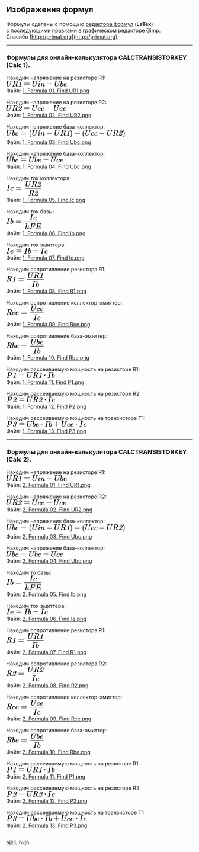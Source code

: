 ## Изображения формул

Формулы сделаны с помощью [редактора формул](http://primat.org/mathred/mathred.html "WEB-редактор формул") (**LaTex**)
<br>
с последующими правками в графическом редакторе [Gimp](https://www.gimp.org "Графический редактор Gimp").
<br>
Спасибо [http://primat.org](http://primat.org)

<hr>

### Формулы для онлайн-калькулятора CALCTRANSISTORKEY (Calc 1).

Находим напряжение на резисторе R1:
<br>
![](https://github.com/drilnet/electronics/blob/master/Bipolar%20transistor%20in%20key%20mode/Formulas/1.%20Formula%2001.%20Find%20UR1.png)
<br>
Файл: [1. Formula 01. Find UR1.png](https://github.com/drilnet/electronics/blob/master/Bipolar%20transistor%20in%20key%20mode/Formulas/1.%20Formula%2001.%20Find%20UR1.png "Находим напряжение на резисторе R1")

Находим напряжение на резисторе R2:
<br>
![](https://github.com/drilnet/electronics/blob/master/Bipolar%20transistor%20in%20key%20mode/Formulas/1.%20Formula%2002.%20Find%20UR2.png)
<br>
Файл: [1. Formula 02. Find UR2.png](https://github.com/drilnet/electronics/blob/master/Bipolar%20transistor%20in%20key%20mode/Formulas/1.%20Formula%2002.%20Find%20UR2.png "Находим напряжение на резисторе R2")

Находим напряжение база-коллектор:
<br>
![](https://github.com/drilnet/electronics/blob/master/Bipolar%20transistor%20in%20key%20mode/Formulas/1.%20Formula%2003.%20Find%20Ubc.png)
<br>
Файл: [1. Formula 03. Find Ubc.png](https://github.com/drilnet/electronics/blob/master/Bipolar%20transistor%20in%20key%20mode/Formulas/1.%20Formula%2003.%20Find%20Ubc.png "Находим напряжение база-коллектор")

Находим напряжение база-коллектор:
<br>
![](https://github.com/drilnet/electronics/blob/master/Bipolar%20transistor%20in%20key%20mode/Formulas/1.%20Formula%2004.%20Find%20Ubc.png)
<br>
Файл: [1. Formula 04. Find Ubc.png](https://github.com/drilnet/electronics/blob/master/Bipolar%20transistor%20in%20key%20mode/Formulas/1.%20Formula%2004.%20Find%20Ubc.png "Находим напряжение база-коллектор")

Находим ток коллектора:
<br>
![](https://github.com/drilnet/electronics/blob/master/Bipolar%20transistor%20in%20key%20mode/Formulas/1.%20Formula%2005.%20Find%20Ic.png)
<br>
Файл: [1. Formula 05. Find Ic.png](https://github.com/drilnet/electronics/blob/master/Bipolar%20transistor%20in%20key%20mode/Formulas/1.%20Formula%2005.%20Find%20Ic.png "Находим ток коллектора")

Находим ток базы:
<br>
![](https://github.com/drilnet/electronics/blob/master/Bipolar%20transistor%20in%20key%20mode/Formulas/1.%20Formula%2006.%20Find%20Ib.png)
<br>
Файл: [1. Formula 06. Find Ib.png](https://github.com/drilnet/electronics/blob/master/Bipolar%20transistor%20in%20key%20mode/Formulas/1.%20Formula%2006.%20Find%20Ib.png "Находим ток базы")

Находим ток эмиттера:
<br>
![](https://github.com/drilnet/electronics/blob/master/Bipolar%20transistor%20in%20key%20mode/Formulas/1.%20Formula%2007.%20Find%20Ie.png)
<br>
Файл: [1. Formula 07. Find Ie.png](https://github.com/drilnet/electronics/blob/master/Bipolar%20transistor%20in%20key%20mode/Formulas/1.%20Formula%2007.%20Find%20Ie.png "Находим ток эмиттера")

Находим сопротивление резистора R1:
<br>
![](https://github.com/drilnet/electronics/blob/master/Bipolar%20transistor%20in%20key%20mode/Formulas/1.%20Formula%2008.%20Find%20R1.png)
<br>
Файл: [1. Formula 08. Find R1.png](https://github.com/drilnet/electronics/blob/master/Bipolar%20transistor%20in%20key%20mode/Formulas/1.%20Formula%2008.%20Find%20R1.png "Находим сопротивление резистора R1")

Находим сопротивление коллектор-эмиттер:
<br>
![](https://github.com/drilnet/electronics/blob/master/Bipolar%20transistor%20in%20key%20mode/Formulas/1.%20Formula%2009.%20Find%20Rce.png)
<br>
Файл: [1. Formula 09. Find Rce.png](https://github.com/drilnet/electronics/blob/master/Bipolar%20transistor%20in%20key%20mode/Formulas/1.%20Formula%2009.%20Find%20Rce.png "Находим сопротивление коллектор-эмиттер")

Находим сопротивление база-эмиттер:
<br>
![](https://github.com/drilnet/electronics/blob/master/Bipolar%20transistor%20in%20key%20mode/Formulas/1.%20Formula%2010.%20Find%20Rbe.png)
<br>
Файл: [1. Formula 10. Find Rbe.png](https://github.com/drilnet/electronics/blob/master/Bipolar%20transistor%20in%20key%20mode/Formulas/1.%20Formula%2010.%20Find%20Rbe.png "Находим сопротивление база-эмиттер")

Находим рассеиваемую мощность на резисторе R1:
<br>
![](https://github.com/drilnet/electronics/blob/master/Bipolar%20transistor%20in%20key%20mode/Formulas/1.%20Formula%2011.%20Find%20P1.png)
<br>
Файл: [1. Formula 11. Find P1.png](https://github.com/drilnet/electronics/blob/master/Bipolar%20transistor%20in%20key%20mode/Formulas/1.%20Formula%2011.%20Find%20P1.png "Находим рассеиваемую мощность на резисторе R1")

Находим рассеиваемую мощность на резисторе R2:
<br>
![](https://github.com/drilnet/electronics/blob/master/Bipolar%20transistor%20in%20key%20mode/Formulas/1.%20Formula%2012.%20Find%20P2.png)
<br>
Файл: [1. Formula 12. Find P2.png](https://github.com/drilnet/electronics/blob/master/Bipolar%20transistor%20in%20key%20mode/Formulas/1.%20Formula%2012.%20Find%20P2.png "Находим рассеиваемую мощность на резисторе R2")

Находим рассеиваемую мощность на транзисторе T1:
<br>
![](https://github.com/drilnet/electronics/blob/master/Bipolar%20transistor%20in%20key%20mode/Formulas/1.%20Formula%2013.%20Find%20P3.png)
<br>
Файл: [1. Formula 13. Find P3.png](https://github.com/drilnet/electronics/blob/master/Bipolar%20transistor%20in%20key%20mode/Formulas/1.%20Formula%2013.%20Find%20P3.png "Находим рассеиваемую мощность на транзисторе T1")

<hr>

### Формулы для онлайн-калькулятора CALCTRANSISTORKEY (Calc 2).

Находим напряжение на резисторе R1:
<br>
![](https://github.com/drilnet/electronics/blob/master/Bipolar%20transistor%20in%20key%20mode/Formulas/2.%20Formula%2001.%20Find%20UR1.png)
<br>
Файл: [2. Formula 01. Find UR1.png](https://github.com/drilnet/electronics/blob/master/Bipolar%20transistor%20in%20key%20mode/Formulas/2.%20Formula%2001.%20Find%20UR1.png "Находим напряжение на резисторе R1")

Находим напряжение на резисторе R2:
<br>
![](https://github.com/drilnet/electronics/blob/master/Bipolar%20transistor%20in%20key%20mode/Formulas/2.%20Formula%2002.%20Find%20UR2.png)
<br>
Файл: [2. Formula 02. Find UR2.png](https://github.com/drilnet/electronics/blob/master/Bipolar%20transistor%20in%20key%20mode/Formulas/2.%20Formula%2002.%20Find%20UR2.png "Находим напряжение на резисторе R2")

Находим напряжение база-коллектор:
<br>
![](https://github.com/drilnet/electronics/blob/master/Bipolar%20transistor%20in%20key%20mode/Formulas/2.%20Formula%2003.%20Find%20Ubc.png)
<br>
Файл: [2. Formula 03. Find Ubc.png](https://github.com/drilnet/electronics/blob/master/Bipolar%20transistor%20in%20key%20mode/Formulas/2.%20Formula%2003.%20Find%20Ubc.png "Находим напряжение база-коллектор")

Находим напряжение база-коллектор:
<br>
![](https://github.com/drilnet/electronics/blob/master/Bipolar%20transistor%20in%20key%20mode/Formulas/2.%20Formula%2004.%20Find%20Ubc.png)
<br>
Файл: [2. Formula 04. Find Ubc.png](https://github.com/drilnet/electronics/blob/master/Bipolar%20transistor%20in%20key%20mode/Formulas/2.%20Formula%2004.%20Find%20Ubc.png "Находим напряжение база-коллектор")

Находим то базы:
<br>
![](https://github.com/drilnet/electronics/blob/master/Bipolar%20transistor%20in%20key%20mode/Formulas/2.%20Formula%2005.%20Find%20Ib.png)
<br>
Файл: [2. Formula 05. Find Ib.png](https://github.com/drilnet/electronics/blob/master/Bipolar%20transistor%20in%20key%20mode/Formulas/2.%20Formula%2005.%20Find%20Ib.png "Находим ток базы")

Находим ток эмиттера:
<br>
![](https://github.com/drilnet/electronics/blob/master/Bipolar%20transistor%20in%20key%20mode/Formulas/2.%20Formula%2006.%20Find%20Ie.png)
<br>
Файл: [2. Formula 06. Find Ie.png](https://github.com/drilnet/electronics/blob/master/Bipolar%20transistor%20in%20key%20mode/Formulas/2.%20Formula%2006.%20Find%20Ie.png "Находим ток эмиттера")

Находим сопротивление резистора R1:
<br>
![](https://github.com/drilnet/electronics/blob/master/Bipolar%20transistor%20in%20key%20mode/Formulas/2.%20Formula%2007.%20Find%20R1.png)
<br>
Файл: [2. Formula 07. Find R1.png](https://github.com/drilnet/electronics/blob/master/Bipolar%20transistor%20in%20key%20mode/Formulas/2.%20Formula%2007.%20Find%20R1.png "Находим сопротивление резистора R1")

Находим сопротивление резистора R2:
<br>
![](https://github.com/drilnet/electronics/blob/master/Bipolar%20transistor%20in%20key%20mode/Formulas/2.%20Formula%2008.%20Find%20R2.png)
<br>
Файл: [2. Formula 08. Find R2.png](https://github.com/drilnet/electronics/blob/master/Bipolar%20transistor%20in%20key%20mode/Formulas/2.%20Formula%2008.%20Find%20R2.png "Находим сопротивление резистора R2")

Находим сопротивление коллектор-эмиттер:
<br>
![](https://github.com/drilnet/electronics/blob/master/Bipolar%20transistor%20in%20key%20mode/Formulas/2.%20Formula%2009.%20Find%20Rce.png)
<br>
Файл: [2. Formula 09. Find Rce.png](https://github.com/drilnet/electronics/blob/master/Bipolar%20transistor%20in%20key%20mode/Formulas/2.%20Formula%2009.%20Find%20Rce.png "Находим сопротивление коллектор-эмиттер")

Находим сопротивление база-эмиттер:
<br>
![](https://github.com/drilnet/electronics/blob/master/Bipolar%20transistor%20in%20key%20mode/Formulas/2.%20Formula%2010.%20Find%20Rbe.png)
<br>
Файл: [2. Formula 10. Find Rbe.png](https://github.com/drilnet/electronics/blob/master/Bipolar%20transistor%20in%20key%20mode/Formulas/2.%20Formula%2010.%20Find%20Rbe.png "Находим сопротивление база-эмиттер:")

Находим рассеиваемую мощность на резисторе R1:
<br>
![](https://github.com/drilnet/electronics/blob/master/Bipolar%20transistor%20in%20key%20mode/Formulas/2.%20Formula%2011.%20Find%20P1.png)
<br>
Файл: [2. Formula 11. Find P1.png](https://github.com/drilnet/electronics/blob/master/Bipolar%20transistor%20in%20key%20mode/Formulas/2.%20Formula%2011.%20Find%20P1.png "Находим рассеиваемую мощность на резисторе R1")

Находим рассеиваемую мощность на резисторе R2:
<br>
![](https://github.com/drilnet/electronics/blob/master/Bipolar%20transistor%20in%20key%20mode/Formulas/2.%20Formula%2012.%20Find%20P2.png)
<br>
Файл: [2. Formula 12. Find P2.png](https://github.com/drilnet/electronics/blob/master/Bipolar%20transistor%20in%20key%20mode/Formulas/2.%20Formula%2012.%20Find%20P2.png "Находим рассеиваемую мощность на резисторе R2")

Находим рассеиваемую мощность на транзисторе T1
<br>
![](https://github.com/drilnet/electronics/blob/master/Bipolar%20transistor%20in%20key%20mode/Formulas/2.%20Formula%2013.%20Find%20P3.png)
<br>
Файл: [2. Formula 13. Find P3.png](https://github.com/drilnet/electronics/blob/master/Bipolar%20transistor%20in%20key%20mode/Formulas/2.%20Formula%2013.%20Find%20P3.png "Находим рассеиваемую мощность на транзисторе T1")

<hr>

ojklj; hkjh;
